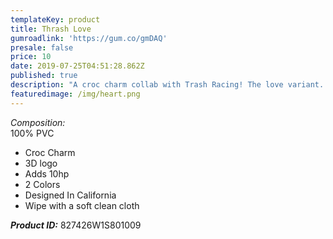 ```yaml
---
templateKey: product
title: Thrash Love
gumroadlink: 'https://gum.co/gmDAQ'
presale: false
price: 10
date: 2019-07-25T04:51:28.862Z
published: true
description: "A croc charm collab with Trash Racing! The love variant. \U0001F994"
featuredimage: /img/heart.png
---
```

_Composition:_\
100% PVC

* Croc Charm
* 3D logo
* Adds 10hp
* 2 Colors
* Designed In California
* Wipe with a soft clean cloth

**_Product ID:_** 827426W1S801009
